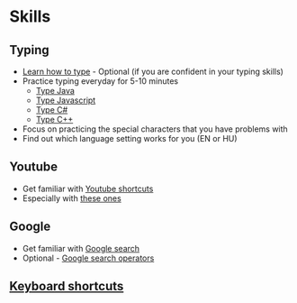 # Skills

## Typing

- [Learn how to type](https://www.typingclub.com/) - Optional (if you are
  confident in your typing skills)
- Practice typing everyday for 5-10 minutes
  - [Type Java](http://www.speedcoder.net/lessons/java/1/)
  - [Type Javascript](http://www.speedcoder.net/lessons/js/1/)
  - [Type C#](http://www.speedcoder.net/lessons/csharp/1/)
  - [Type C++](http://www.speedcoder.net/lessons/cpp/1/)
- Focus on practicing the special characters that you have problems with
- Find out which language setting works for you (EN or HU)

## Youtube

- Get familiar with
  [Youtube shortcuts](https://support.google.com/youtube/answer/7631406?hl=en)
- Especially with [these ones](./shortcuts.jpg)

## Google

- Get familiar with [Google search](https://www.youtube.com/watch?v=R0DQfwc72PM)
- Optional -
  [Google search operators](https://ahrefs.com/blog/google-advanced-search-operators/)

## [Keyboard shortcuts](shortcuts.md)
